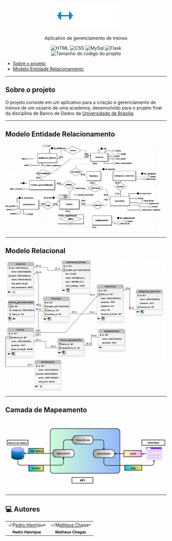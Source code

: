 <h1 align="center">
  <img src="static/assets/logo_cic_gym.png"/>
</h1>
<p align="center">Aplicativo de gerenciamento de treinos</p>

<div align="center">
  <img alt="HTML" src="https://img.shields.io/badge/HTML5-E34F26?logo=html5&logoColor=fff&style=for-the-badge">
  <img alt="CSS" src="https://img.shields.io/badge/CSS3-1572B6?logo=css3&logoColor=fff&style=for-the-badge">
  <img alt="MySql" src="https://img.shields.io/badge/MySQL-4479A1?logo=mysql&logoColor=fff&style=for-the-badge">
  <img alt="Flask" src="https://img.shields.io/badge/Flask-000?logo=flask&logoColor=fff&style=for-the-badge">
  
</div>

<div align="center">
    <img alt="Tamanho do código do projeto" src="https://img.shields.io/github/languages/code-size/pedrosilv1514/cic-gym" />
</div>

<ul>
  <li><a href="#-sobre-o-projeto">Sobre o projeto</a></li>
  <li><a href="#-mer">Modelo Entidade Relacionamento</a></li>
</ul>

------------

<h2>Sobre o projeto</h2>

<p>O projeto consiste em um aplicativo para a criação e gerenciamento de treinos de um usúario de uma academia, desenvolvido para o projeto final da disciplina de Banco de Dados da <a href="https://unb.br" target="_blank">Universidade de Brasília</a>.</p>

-------------

<h2>Modelo Entidade Relacionamento</h2>
<img alt="modelo-entidade-relacionamento" src="static/assets/Modelo Entidade Relacionamento new.png">

------------

<h2>Modelo Relacional</h2>
<img alt="modelo-entidade-relacionamento" src="static/assets/Modelo Relacional.png">

------------

<h2>Camada de Mapeamento</h2>
<img alt="camada-mapeamento" src="static/assets/Camada de Mapeamento.png">

------------


<h2>💻 Autores</h2>

<table>
  <tr>
    <td align="center"><a href="https://github.com/pedrosilv1514" target="_blank"><img style="border-radius: 50%;" src="https://github.com/pedrosilv1514.png" width="100px;" alt="Pedro Henrique"/><br /><sub><b>Pedro Henrique</b></sub></a><br/></td>
    <td align="center"><a href="https://github.com/metiosbr" target="_blank"><img style="border-radius: 50%;" src="https://github.com/metiosbr.png" width="100px;" alt="Matheus Chagas"/><br /><sub><b>Matheus Chagas</b></sub></a><br/></td>
</table>
